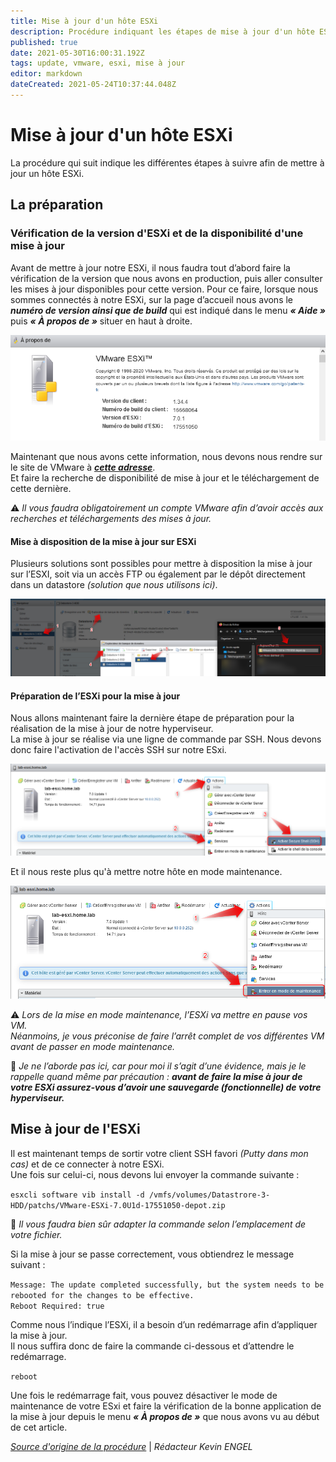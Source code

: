 ```yaml
---
title: Mise à jour d'un hôte ESXi
description: Procédure indiquant les étapes de mise à jour d'un hôte ESXi
published: true
date: 2021-05-30T16:00:31.192Z
tags: update, vmware, esxi, mise à jour
editor: markdown
dateCreated: 2021-05-24T10:37:44.048Z
---
```


# Mise à jour d'un hôte ESXi

La procédure qui suit indique les différentes étapes à suivre afin de mettre à jour un hôte ESXi.

## La préparation

### Vérification de la version d'ESXi et de la disponibilité d'une mise à jour

Avant de mettre à jour notre ESXi, il nous faudra tout d’abord faire la vérification de la version que nous avons en production, puis aller consulter les mises à jour disponibles pour cette version. Pour ce faire, lorsque nous sommes connectés à notre ESXi, sur la page d’accueil nous avons le ***numéro de version ainsi que de build*** qui est indiqué dans le menu ***« Aide »*** puis ***« À propos de »*** situer en haut à droite.

![](/images/check_maj.png)

Maintenant que nous avons cette information, nous devons nous rendre sur le site de VMware à [***cette adresse***](https://my.vmware.com/group/vmware/patch#search).  
Et faire la recherche de disponibilité de mise à jour et le téléchargement de cette dernière.

⚠ *Il vous faudra obligatoirement un compte VMware afin d’avoir accès aux recherches et téléchargements des mises à jour.*

#### Mise à disposition de la mise à jour sur ESXi

Plusieurs solutions sont possibles pour mettre à disposition la mise à jour sur l’ESXI, soit via un accès FTP ou également par le dépôt directement dans un datastore *(solution que nous utilisons ici)*.

![](/images/add_update_datastore.png)

#### Préparation de l’ESXi pour la mise à jour

Nous allons maintenant faire la dernière étape de préparation pour la réalisation de la mise à jour de notre hyperviseur.  
La mise à jour se réalise via une ligne de commande par SSH. Nous devons donc faire l'activation de l'accès SSH sur notre ESxi.

![](/images/update_esxi_ssh.png)

Et il nous reste plus qu'à mettre notre hôte en mode maintenance.

![](/images/update_esxi_maintmode.png)

⚠ *Lors de la mise en mode maintenance, l’ESXi va mettre en pause vos VM.*  
*Néanmoins, je vous préconise de faire l’arrêt complet de vos différentes VM avant de passer en mode maintenance.*

📌 *Je ne l’aborde pas ici, car pour moi il s’agit d’une évidence, mais je le rappelle quand même par précaution : **avant de faire la mise à jour de votre ESXi assurez-vous d’avoir une sauvegarde (fonctionnelle) de votre hyperviseur.***

## **Mise à jour de l'ESXi**

Il est maintenant temps de sortir votre client SSH favori *(Putty dans mon cas)* et de ce connecter à notre ESXi.  
Une fois sur celui-ci, nous devons lui envoyer la commande suivante :

`esxcli software vib install -d /vmfs/volumes/Datastrore-3-HDD/patchs/VMware-ESXi-7.0U1d-17551050-depot.zip`

📌 *Il vous faudra bien sûr adapter la commande selon l’emplacement de votre fichier.*

Si la mise à jour se passe correctement, vous obtiendrez le message suivant :

`Message: The update completed successfully, but the system needs to be rebooted for the changes to be effective.`  
`Reboot Required: true`

Comme nous l’indique l’ESXi, il a besoin d’un redémarrage afin d’appliquer la mise à jour.  
Il nous suffira donc de faire la commande ci-dessous et d’attendre le redémarrage.

`reboot`

Une fois le redémarrage fait, vous pouvez désactiver le mode de maintenance de votre ESxi et faire la vérification de la bonne application de la mise à jour depuis le menu ***« À propos de »*** que nous avons vu au début de cet article.

[*Source d'origine de la procédure*](https://www.tech2tech.fr/vmware-comment-mettre-a-jour-esxi/) | *Rédacteur Kevin ENGEL*